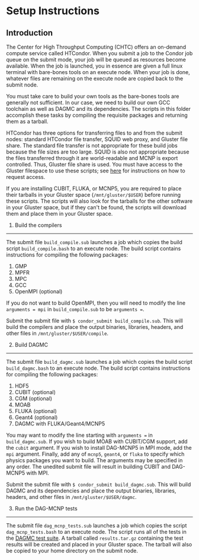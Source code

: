 Setup Instructions
========================================

Introduction
----------------------------------------
The Center for High Throughput Computing (CHTC) offers an on-demand compute service called HTCondor. When you submit a job to the Condor job queue on the submit mode, your job will be queued as resources become available. When the job is launched, you in essence are given a full linux terminal with bare-bones tools on an execute node. When your job is done, whatever files are remaining on the execute node are copied back to the submit node.

You must take care to build your own tools as the bare-bones tools are generally not sufficient. In our case, we need to build our own GCC toolchain as well as DAGMC and its dependencies. The scripts in this folder accomplish these tasks by compiling the requisite packages and returning them as a tarball.

HTCondor has three options for transferring files to and from the submit nodes: standard HTCondor file transfer, SQUID web proxy, and Gluster file share. The standard file transfer is not appropriate for these build jobs because the file sizes are too large. SQUID is also not appropriate because the files transferred through it are world-readable and MCNP is export controlled. Thus, Gluster file share is used. You must have access to the Gluster filespace to use these scripts; see <a href="http://chtc.cs.wisc.edu/file-avail-gluster.shtml" target="_blank">here</a> for instructions on how to request access.

If you are installing CUBIT, FLUKA, or MCNP5, you are required to place their tarballs in your Gluster space (`/mnt/gluster/$USER`) before running these scripts. The scripts will also look for the tarballs for the other software in your Gluster space, but if they can't be found, the scripts will download them and place them in your Gluster space.

1. Build the compilers
----------------------------------------
The submit file `build_compile.sub` launches a job which copies the build script `build_compile.bash` to an execute node. The build script contains instructions for compiling the following packages:

1. GMP
2. MPFR
3. MPC
4. GCC
5. OpenMPI (optional)

If you do not want to build OpenMPI, then you will need to modify the line `arguments = mpi` in `build_compile.sub` to be `arguments =`.

Submit the submit file with `$ condor_submit build_compile.sub`. This will build the compilers and place the output binaries, libraries, headers, and other files in `/mnt/gluster/$USER/compile`.

2. Build DAGMC
----------------------------------------
The submit file `build_dagmc.sub` launches a job which copies the build script `build_dagmc.bash` to an execute node. The build script contains instructions for compiling the following packages:

1. HDF5
2. CUBIT (optional)
3. CGM (optional)
4. MOAB
5. FLUKA (optional)
6. Geant4 (optional)
7. DAGMC with FLUKA/Geant4/MCNP5

You may want to modify the line starting with `arguments =` in `build_dagmc.sub`. If you wish to build MOAB with CUBIT/CGM support, add the `cubit` argument. If you wish to install DAG-MCNP5 in MPI mode, add the `mpi` argument. Finally, add any of `mcnp5`, `geant4`, or `fluka` to specify which physics packages you want to build. The arguments may be specified in any order. The unedited submit file will result in building CUBIT and DAG-MCNP5 with MPI.

Submit the submit file with `$ condor_submit build_dagmc.sub`. This will build DAGMC and its dependencies and place the output binaries, libraries, headers, and other files in `/mnt/gluster/$USER/dagmc`.

3. Run the DAG-MCNP tests
----------------------------------------
The submit file `dag_mcnp_tests.sub` launches a job which copies the script `dag_mcnp_tests.bash` to an execute node. The script runs all of the tests in the <a href="https://github.com/ljacobson64/DAGMC-tests" target="_blank">DAGMC test suite</a>. A tarball called `results.tar.gz` containing the test results will be created and placed in your Gluster space. The tarball will also be copied to your home directory on the submit node.
